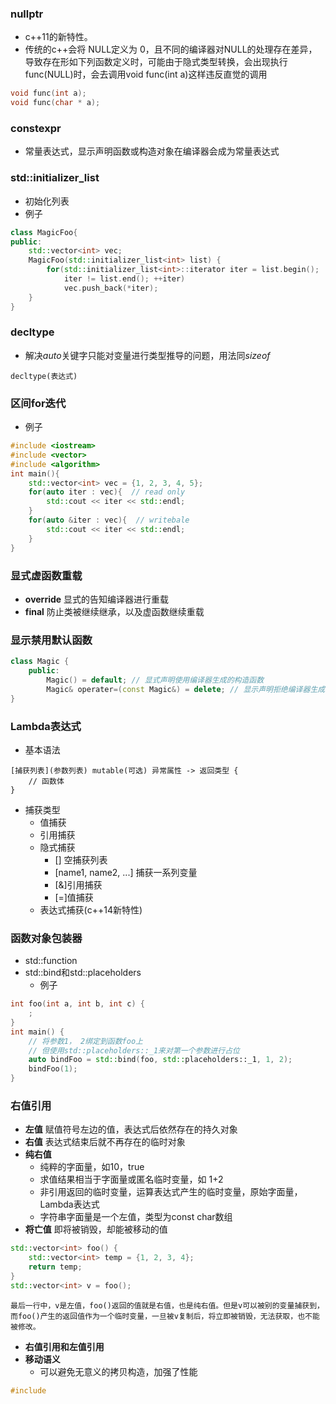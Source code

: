 ### nullptr
- c++11的新特性。
- 传统的c++会将 NULL定义为 0，且不同的编译器对NULL的处理存在差异，导致存在形如下列函数定义时，可能由于隐式类型转换，会出现执行func(NULL)时，会去调用void func(int a)这样违反直觉的调用
```cpp
void func(int a);
void func(char * a);
```
### constexpr
- 常量表达式，显示声明函数或构造对象在编译器会成为常量表达式

### std::initializer_list
- 初始化列表
- 例子
```cpp
class MagicFoo{
public:
    std::vector<int> vec;
    MagicFoo(std::initializer_list<int> list) {
        for(std::initializer_list<int>::iterator iter = list.begin();
            iter != list.end(); ++iter)
            vec.push_back(*iter);
    }
}
```
### decltype
- 解决*auto*关键字只能对变量进行类型推导的问题，用法同*sizeof*
```
decltype(表达式)
```
### 区间for迭代
- 例子
```cpp
#include <iostream>  
#include <vector>  
#include <algorithm>  
int main(){  
    std::vector<int> vec = {1, 2, 3, 4, 5};  
    for(auto iter : vec){  // read only
        std::cout << iter << std::endl;  
    }  
    for(auto &iter : vec){  // writebale
        std::cout << iter << std::endl;  
    }  
}
```
### 显式虚函数重载
- **override** 显式的告知编译器进行重载
- **final** 防止类被继续继承，以及虚函数继续重载
### 显示禁用默认函数
```cpp
class Magic {
    public:
        Magic() = default; // 显式声明使用编译器生成的构造函数
        Magic& operater=(const Magic&) = delete; // 显示声明拒绝编译器生成构造
}
```
### Lambda表达式
- 基本语法
```
[捕获列表](参数列表) mutable(可选) 异常属性 -> 返回类型 {
    // 函数体
}
```
- 捕获类型
    - 值捕获
    - 引用捕获
    - 隐式捕获
        - [] 空捕获列表
        - [name1, name2, ...] 捕获一系列变量
        - [&]引用捕获
        - [=]值捕获
    - 表达式捕获(c++14新特性)
### 函数对象包装器
- std::function
- std::bind和std::placeholders
    - 例子
```cpp
int foo(int a, int b, int c) {
    ;
}
int main() {
    // 将参数1， 2绑定到函数foo上
    // 但使用std::placeholders::_1来对第一个参数进行占位
    auto bindFoo = std::bind(foo, std::placeholders::_1, 1, 2);
    bindFoo(1);
}
```
### 右值引用
- **左值** 赋值符号左边的值，表达式后依然存在的持久对象
- **右值** 表达式结束后就不再存在的临时对象
- **纯右值** 
    - 纯粹的字面量，如10，true
    - 求值结果相当于字面量或匿名临时变量，如 1+2
    - 非引用返回的临时变量，运算表达式产生的临时变量，原始字面量，Lambda表达式
    - 字符串字面量是一个左值，类型为const char数组
- **将亡值** 即将被销毁，却能被移动的值
```cpp
std::vector<int> foo() {
    std::vector<int> temp = {1, 2, 3, 4};
    return temp;
}
std::vector<int> v = foo();
```
    最后一行中，v是左值，foo()返回的值就是右值，也是纯右值。但是v可以被别的变量捕获到，而foo()产生的返回值作为一个临时变量，一旦被v复制后，将立即被销毁，无法获取，也不能被修改。
- **右值引用和左值引用**
- **移动语义**
    - 可以避免无意义的拷贝构造，加强了性能
```cpp
#include
```